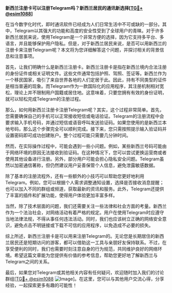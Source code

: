 **新西兰注册卡可以注册Telegram吗？新西兰居民的通讯新选择[[TG💪+ @esim1088](https://t.me/s/esim1088)]**

在当今数字化时代，即时通讯软件已经成为人们日常生活中不可或缺的一部分。其中，Telegram以其强大的功能和高度的安全性受到了全球用户的青睐。对于许多新西兰居民来说，使用Telegram是一个非常方便的选择，因为它支持多平台、多语言，并且能够保护用户隐私。但是，对于新西兰居民来说，是否可以用新西兰的注册卡来注册Telegram呢？本文将为您详细解答这个问题，并探讨相关的背景信息和注意事项。

首先，让我们明确什么是新西兰注册卡。新西兰注册卡是指在新西兰境内合法注册的身份证件或相关证明文件。这些文件通常包括护照、驾照、签证等。新西兰作为一个移民国家，吸引了来自世界各地的人们定居于此。因此，持有不同类型的证件是相当普遍的现象。而Telegram作为一款国际化的应用程序，其注册机制相对宽松，理论上并不限制用户国籍或居住地。这意味着，只要您拥有有效的身份证明，就可以轻松完成Telegram的注册过程。

那么，如何用新西兰注册卡注册Telegram呢？其实，这个过程非常简单。首先，您需要确保自己的手机可以正常接收短信或电话验证。Telegram的注册流程中会要求输入手机号码，并通过短信或语音呼叫发送验证码。如果您使用的是新西兰本地号码，那么这个步骤完全可以顺利完成。接下来，您只需按照提示输入验证码并设置密码即可成功创建账户。整个过程可能只需要几分钟时间。

然而，在实际操作过程中，可能会遇到一些小问题。例如，某些新西兰号码可能由于网络环境的原因无法接收到验证码。在这种情况下，您可以尝试更换运营商或者使用其他设备进行注册。另外，部分用户可能会担心隐私安全问题。Telegram虽然以加密通信著称，但仍然建议用户妥善保管个人信息，避免泄露敏感数据。

除了基本的注册流程外，还有一些额外的小技巧可以帮助您更好地利用Telegram。例如，您可以根据个人需求调整通知设置，选择是否接收消息提醒；也可以加入不同的群组或频道，获取最新的资讯和服务。此外，Telegram还提供了丰富的插件和扩展功能，使得用户体验更加丰富多样。

当然，除了技术层面的问题，我们还需要关注一些法律和社会方面的考量。新西兰作为一个法治社会，对网络活动有着严格的规定。用户在使用Telegram时应遵守当地法律法规，不得从事任何违法活动。同时，我们也应该树立正确的网络安全意识，避免点击不明链接或下载不可信的应用程序，以免造成不必要的损失。

综上所述，新西兰注册卡是可以用来注册Telegram的。无论您是长期居住的新西兰居民还是短期访问的游客，都可以借助这一工具与亲朋好友保持联系。不过，在享受便利的同时，我们也需要时刻注意自身的行为规范，共同维护良好的网络环境。希望这篇文章能为您提供有价值的参考信息，帮助您更好地了解新西兰与Telegram之间的关系。

最后，如果您对Telegram或其他相关内容有任何疑问，欢迎随时加入我们的讨论群组[[TG💪+ @esim1088](https://t.me/s/esim1088) ![Image](https://i.postimg.cc/4NQfJmqS/Snipaste-2025-05-13-00-14-12.png)]。在这里，您可以与其他用户交流心得，分享经验，一起探索更多有趣的可能性！